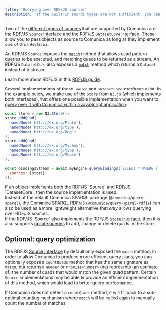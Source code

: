```yaml
---
title: 'Querying over RDF/JS sources'
description: 'If the built-in source types are not sufficient, you can pass a custom JavaScript object implementing a specific interface.'
---
```


Two of the [different types of sources](/docs/query/advanced/source_types/) that are supported by Comunica
are the [RDF/JS `Source` interface](http://rdf.js.org/stream-spec/#source-interface) and the [RDF/JS `DatasetCore` interface](https://rdf.js.org/dataset-spec/#datasetcore-interface).
These allow you to pass objects as source to Comunica as long as they implement one of the interfaces.

An RDF/JS `Source` exposes the [`match`](http://rdf.js.org/stream-spec/#source-interface) method
that allows quad pattern queries to be executed,
and matching quads to be returned as a stream. An RDF/JS `DatasetCore` also exposes a [`match`](https://rdf.js.org/dataset-spec/#datasetcore-interface) method which returns a `Dataset` instead of a stream.

<div class="note">
Learn more about RDF/JS in this <a href="/docs/query/advanced/rdfjs/">RDF/JS guide</a>.
</div>

Several implementations of these `Source` and `DatasetCore` interfaces exist.
In the example below, we make use of the [`Store` from `N3.js`](https://github.com/rdfjs/N3.js#storing) (which implements both interfaces),
that offers one possible implementation when you want to [query over it with Comunica within a JavaScript application](/docs/query/getting_started/query_app/):
```javascript
const store = new N3.Store();
store.addQuad(
  namedNode('http://ex.org/Pluto'),
  namedNode('http://ex.org/type'),
  namedNode('http://ex.org/Dog')
);
store.addQuad(
  namedNode('http://ex.org/Mickey'),
  namedNode('http://ex.org/type'),
  namedNode('http://ex.org/Mouse')
);

const bindingsStream = await myEngine.queryBindings(`SELECT * WHERE { ?s ?p ?o }`, {
  sources: [store],
});
```

<div class="note">
If an object implements both the RDF/JS `Source` and RDF/JS `DatasetCore`, then the source implementation is used.
</div>

<div class="note">
Instead of the default Comunica SPARQL package (<code>@comunica/query-sparql</code>),
the <a href="https://github.com/comunica/comunica/tree/master/engines/query-sparql-rdfjs#readme">Comunica SPARQL RDF/JS (<code>@comunica/query-sparql-rdfjs</code>)</a>
can also be used as a more lightweight alternative
that <i>only</i> allows querying over RDF/JS sources.
</div>

<div class="note">
If the RDF/JS `Source` also implements the RDF/JS <a href="http://rdf.js.org/stream-spec/#store-interface"><code>Store</code> interface</a>,
then it is also supports <a href="/docs/query/advanced/rdfjs_updating/">update queries</a> to add, change or delete quads in the store.
</div>

## Optional: query optimization

The RDFJS [Source interface](http://rdf.js.org/#source-interface) by default only exposed the `match` method.
In order to allow Comunica to produce more efficient query plans,
you can optionally expose a `countQuads` method that has the same signature as `match`,
but returns a `number` or `Promise<number>` that represents (an estimate of)
the number of quads that would match the given quad pattern.
Certain `Source` implementations may be able to provide an efficient implementation of this method,
which would lead to better query performance.

If Comunica does not detect a `countQuads` method, it will fallback to a sub-optimal counting mechanism
where `match` will be called again to manually count the number of matches.
